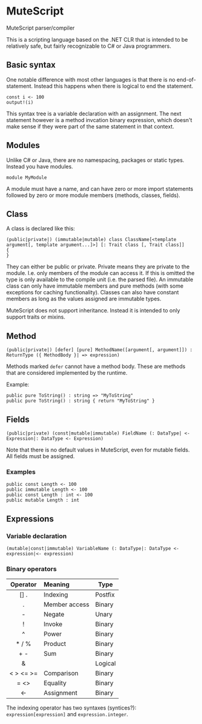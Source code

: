 # MuteScript
MuteScript parser/compiler

This is a scripting language based on the .NET CLR that is intended to be relatively safe, but fairly recognizable to C# or Java programmers.

## Basic syntax ##

One notable difference with most other languages is that there is no end-of-statement. Instead this happens when there is logical to end the statement.

    const i <- 100
    output!(i)

This syntax tree is a variable declaration with an assignment. The next statement however is a method invcation binary expression, which doesn't make sense if they were part of the same statement in that context.

## Modules ##

Unlike C# or Java, there are no namespacing, packages or static types. Instead you have modules.

    module MyModule

A module must have a name, and can have zero or more import statements followed by zero or more module members (methods, classes, fields).

## Class ##

A class is declared like this:

    (public|private|) (immutable|mutable) class ClassName[<template argument[, template argument...]>] [: Trait class [, Trait class]]
    {
    }
    
They can either be public or private. Private means they are private to the module. I.e. only members of the module can access it. If this is omitted the type is only available to the compile unit (i.e. the parsed file).
An immutable class can only have immutable members and pure methods (with some exceptions for caching functionality). Classes can also have constant members as long as the values assigned are immutable types.

MuteScript does not support inheritance. Instead it is intended to only support traits or mixins.
    
## Method ##

    (public|private|) [defer] [pure] MethodName([argument[, argument]]) : ReturnType ({ MethodBody }| => expression)
  
Methods marked `defer` cannot have a method body. These are methods that are considered implemented by the runtime.

Example:

    public pure ToString() : string => "MyToString"
    public pure ToString() : string { return "MyToString" }
  

## Fields ##

    (public|private) (const|mutable|immutable) FieldName (: DataType| <- Expression|: DataType <- Expression)

Note that there is no default values in MuteScript, even for mutable fields. All fields must be assigned.

### Examples ###

    public const Length <- 100
    public immutable Length <- 100
    public const Length : int <- 100
    public mutable Length : int
  
## Expressions ##

### Variable declaration ###

    (mutable|const|immutable) VariableName (: DataType|: DataType <- expression|<- expression)

### Binary operators

|Operator  |Meaning       |Type        |
|:--------:|:-------------|------------|
|[] .      |Indexing      |Postfix     |
|.         |Member access |Binary      |
|-         |Negate        |Unary       |
|!         |Invoke        |Binary      |
|^         |Power         |Binary      |
|* / %     |Product       |Binary      |
|+ -       |Sum           |Binary      |
|& |       |Logical       |Binary      |
|< > <= >= |Comparison    |Binary      |
|= <>      |Equality      |Binary      |
|<-        |Assignment    |Binary      |

The indexing operator has two syntaxes (syntices?): `expression[expression]` and `expression.integer`.
